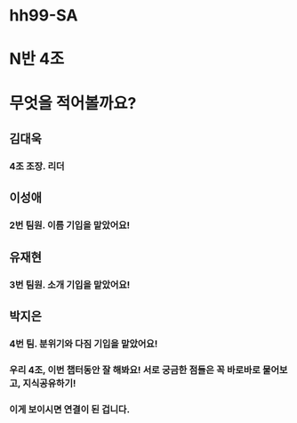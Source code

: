 ﻿# hh99-SA
# N반 4조
# 무엇을 적어볼까요?
## 김대욱
### 4조 조장. 리더
## 이성애 
### 2번 팀원. 이름 기입을 맡았어요!
## 유재현
### 3번 팀원. 소개 기입을 맡았어요!
## 박지은
### 4번 팀. 분위기와 다짐 기입을 맡았어요!

### 우리 4조, 이번 챕터동안 잘 해봐요! 서로 궁금한 점들은 꼭 바로바로 물어보고, 지식공유하기!


### 이게 보이시면 연결이 된 겁니다.
